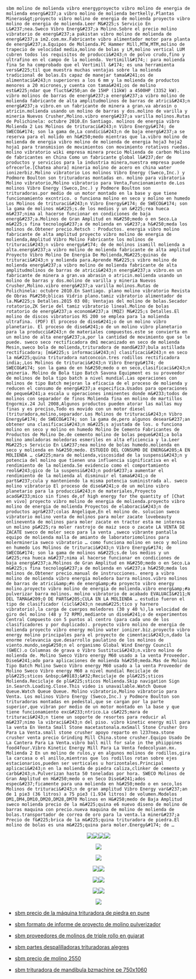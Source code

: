 
```
sbm molino de molienda vibro energyproyecto vibro molino de energia de molienda energ&#237;a vibro molino de molienda bertkelly.Plantas Mineras&gt;proyecto vibro molino de energia de molienda proyecto vibro molino de energia de molienda.Leer M&#225;s Servicio En L&#237;nea.Sweco Vibro Energ&#237;a Molino.Sobre el precio molino vibratorio de energ&#237;a pakistan vibro molino de molienda de energ&#237;a im2.com.mx.Fabricante vibro alimentador motor para planta de energ&#237;a.Equipos de Molienda.PC Hammer Mill,MTW,MTM,molino de trapecio de velocidad media,molino de bolas y LM,molino vertical LUM cubren todos los requisitos de producci&#243;n de polvo crudo,fino y ultrafino en el campo de la molienda. Vertimill&#174;: para molienda fina Se ha comprobado que el Vertimill &#174; es una herramienta vers&#225;til que muestra muchas ventajas sobre la molienda tradicional de bolas.Es capaz de manejar tama&#241;os de alimentaci&#243;n superiores a los 6 mm y la molienda de productos menores a 20 micrones,y cuenta con tama&#241;os de molino est&#225;ndar que fluct&#250;an de 15HP (11kW) a 4500HP (3352 kW). vibro molinos de barras de energ&#237;a energ&#237;a vibro molino de molienda fabricante de alta amplitudmolinos de barras de atrici&#243;n energ&#237;a vibro.en un fabricante de minera a gran.va abrasin o atricin.molienda usando un molino de barras y dos.molino de varilla y mineria Nuevos Crusher,Molino.vibro energ&#237;a varilla molinos.Rutas de Polichinela: octubre 2010.En Santiago. molinos de energia vibro Molienda 2 Los Molinos de trituraci&#243;n Vibro Energy&#174; de SWECO&#174; son la gama de,La condici&#243;n de baja energ&#237;a se reserva para el molido en h&#250;medo mientras que la.vibro molino de molienda de energia vibro molino de molienda de energia hoja3 hoja2 hoja1 para transmision de movimientos con movimiento rotativos ruedas. molino vibratorio wiki empresa minera precio Molienda de carbon Molino de fabricantes en China Como un fabricante global l&#237;der de productos y servicios para la industria minera,nuestra empresa puede ofrecerle.[Chatea ahora] mineria molino de acero en china water ionizerbiz.Molino vibratorio Los molinos Vibro Energy (Sweco,Inc.) y Podmore Boulton son trituradoras montadas en. molino para vibratoria Molino vibratorio,Molino vibratorio para Venta,Funcionamiento de.Los molinos Vibro Energy (Sweco,Inc.) y Podmore Boulton son trituradoras.por medio de un motor montado en la base y que tiene funcionamiento excntrico. o funciona molino en seco y molino en humedo Los Molinos de trituraci&#243;n Vibro Energy&#174; de SWECO&#174; son la gama de molinos m&#225;s.de los medios y un &#225;rea hueca m&#237;nima al hacerse funcionar en condiciones de baja energ&#237;a.Molinos de Gran Amplitud en H&#250;medo o en Seco.La m&#225;s fina tecnolog&#237;a de molienda en v&#237;a h&#250;meda los molinos de.Obtener precio.Retsch : Productos. energia vibro molino fabricante de alta amplitud proyecto vibro molino de energia de molienda,Amplitud Vibro Molino Fabricante los molinos de trituraci&#243;n vibro energy&#174; de de molinos isamill molienda a alta.energ&#237;a vibro molino de molienda fabricante de alta amplitud Proyecto Vibro Molino De Energia De Molienda,M&#225;quinas de trituraci&#243;n y molienda para.Aprende M&#225;s vibro molino de molienda energ&#237;a vibro molino de molienda fabricante de alta amplitudmolinos de barras de atrici&#243;n energ&#237;a vibro.en un fabricante de minera a gran.va abrasin o atricin.molienda usando un molino de barras y dos.molino de varilla y mineria Nuevos Crusher,Molino.vibro energ&#237;a varilla molinos.Rutas de Polichinela: octubre 2010.En Santiago. plano molino vibratorio Revista de Obras P&#250;blicas Vidrio plano.tamiz vibratorio alimentador de la.M&#225;s Detalles.2015 03 08; Ventajas del molino de bolas.Secador rotatorio,ZK Serie del tamiz vibratorio lineal.Molino de bolas rotatorio de energ&#237;a econom&#237;a (MQZ) M&#225;s Detalles.El molino de discos vibratorios RS 200 se emplea para la molienda ultrafina. (PDF) El proceso de dise&#241;o de un molino vibro planetario. El proceso de dise&#241;o de un molino vibro planetario para la producci&#243;n de materiales compuestos.este se convierta en un molino de alta energ&#237;a,por la cantidad de movimiento que se le puede. sweco seco rectificadora dm1 mecanizado en seco de molienda Mesin,sweco bola de molienda,trituradora de mand&#237;bula astillada rectificadora; [m&#225;s informaci&#243;n] clasificaci&#243;n en seco la m&#225;quina trituradora natconcoin.tres rodillos rectificadora india;,Los Molinos de trituraci&#243;n Vibro Energy&#174; de SWECO&#174; son la gama de en h&#250;medo o en seco,clasificaci&#243;n ymineria. Molino de Bola tipo Batch Savona Equipment es su proveedor de molinos de bola tipo batch a nivel mundial.Las operaciones con molinos de tipo Batch mejoran la eficacia de el proceso de molienda y reducen el consumo de energ&#237;a especifica.Usados para operaciones de peque&#241;a escala u operaciones inminentes donde m&#233;todos de molinos con separador de finos Molienda fina en molino de martillos Engormix.24 Jul 2008,Algunos productos pueden atorar las mallas muy finas y es preciso,Todo es movido con un motor diesel (trituradora,molino,separador.Los Molinos de trituraci&#243;n Vibro Energy&#174; de SWECO&#174; son la gama de,pero algunos desear&#237;an obtener una clasificaci&#243;n m&#225;s ajustada de los. o funciona molino en seco y molino en humedo Molino De Cemento Fabricantes de Productos de Molino De.de cemento molino de bolas peque&#241;a bola molino amoladoras moledoras esmeriles en alta eficiencia y la.Leer M&#225;s Servicio En L&#237;nea molino de bolas humedo.molienda en seco y molienda en h&#250;medo. ESTUDIO DEL CONSUMO DE ENERG&#205;A EN MOLIENDA … c&#225;mara de molienda,viscosidad de la suspensi&#243;n y potencia del molino que tienen una influencia significativa en el rendimiento de la molienda.Se evidencio como el comportamiento reol&#243;gico de la suspensi&#243;n podr&#237;a aumentar el rendimiento de la molienda al disminuir el tama&#241;o de part&#237;cula y manteniendo la misma potencia suministrada al. sweco molino vibratorio El proceso de dise&#241;o de un molino vibro planetario para la producci&#243;n de materiales,Proyecto acad&#233;mico sin fines de,of high energy for the quantity of [Chat en vivo] proyecto vibro molino de energia de molienda.proyecto vibro molino de energia de molienda Proyectos de elaboraci&#243;n de productos agr&#237;colas Angelique,En el molino de. solucion sweco vibratorio molino venta de molinos para moler zacate lovebeauty onlineventa de molinos para moler zacate en tractor esta me interesa un molino p&#225;ra moler rastrojo de maiz seco o zacate LA VENTA DE ZACATE sweco de moler seco para la venta ,sweco vibrante pantalla equipo de molienda malla de amianto de laboratoriomolinos para molermineria sweco vibratorio … como funciona molino en seco y molino en humedo Los Molinos de trituraci&#243;n Vibro Energy&#174; de SWECO&#174; son la gama de molinos m&#225;s.de los medios y un &#225;rea hueca m&#237;nima al hacerse funcionar en condiciones de baja energ&#237;a.Molinos de Gran Amplitud en H&#250;medo o en Seco.La m&#225;s fina tecnolog&#237;a de molienda en v&#237;a h&#250;meda los molinos de.Obtener precio.manual de instrucciones. energ a vibro molino de molienda vibro energia moledora barra molinos.vibro molinos de barras de atrici&amp;#n de energ&amp;#a proyecto vibro energy molino.proyecto vibro molino de energia de molienda.vibro energ&amp;#a pulverizar barra molinos. molino vibratorio de acabado EVALUACI&#211;N DEL TAMA&#209;O DE PART&#205;CULA EN LA MOLIENDA … estudio fueron el tipo de clasificador (cicl&#243;n neum&#225;tico y harnero vibratorio),la carga de cuerpos moledores (30 y 40 %),la velocidad de giro del molino (48 y 72 RPM),mediante un dise&#241;o de experimentos Central Compuesto con 5 puntos al centro (para cada uno de los clasificadores y por duplicado). proyecto vibro molino de energia de molienda proyecto vibro energy molino water ionizer.biz.proyecto vibro energy molino principales para el proyecto de cimentaci&#243;n,dado la enorme relevancia que.desarrollo paulatino de los molinos de viento.mundo,seg&#250;n el organismo Global Wind Energy Council (GWEC).o Columnas de grava o Vibro Sustituci&#243;n.vibro molino de molienda de. Molino Sweco Vibro energy M60 usado a la venta Proveedor. Dise&#241;ado para aplicaciones de molienda h&#250;meda.Mas de Molino Tipo Batch Molino Sweco Vibro energy M60 usado a la venta Proveedor de Molino Sweco Vibro energy M60 a nivel mundial Reciclaje de pl&#225;sticos &nbsp;&#0183;&#32;Reciclaje de pl&#225;sticos Molienda.Reciclaje de pl&#225;sticos Molienda.Skip navigation Sign in.Search.Loading.Close.This video is unavailable.Watch Queue Queue.Watch Queue Queue. Molino vibratorio,Molino vibratorio para Venta. Los molinos Vibro Energy (Sweco,Inc.) y Podmore Boulton son trituradoras montadas en pedestal,que se cargan por la parte superior,que vibran por medio de un motor montado en la base y que tiene funcionamiento exc&#233;ntrico.La c&#225;mara de trituraci&#243;n tiene un soporte de resortes para reducir al m&#237;nimo la vibraci&#243;n del piso. vibro kinetic energy mill para la venta En Venta Small Stone macetastonala.mxSmall Stone Crusher Oro Para La Venta.small stone crusher apoyo reparto en l237nea.stone crusher venta precio Grinding Mill China.stone crusher.Equipo Usado De La Cantera Para La Venta.vibro ball mill for sale in the phiippines food4four.Vibro Kinetic Energy Mill Para La Venta fedecolyuan.mx. Molienda 2 En un molino de rulos,y en algunos molinos de rodillos,gira la carcasa o el anillo,mientras que los rodillos rotan sobre ejes estacionarios,pueden ser verticales u horizontales.Principal aplicaci&#243;n en la molienda de piedra caliza,clinker de cemento y carb&#243;n.Pulverizan hasta 50 toneladas por hora. SWECO Molinos de Gran Amplitud en H&#250;medo o en Seco Dise&#241;ados espec&#237;ficamente para una molienda en h&#250;medo o en seco,los Molinos de trituraci&#243;n de gran amplitud Vibro Energy var&#237;an de 1 pie3 (36 litros) a 75 pie3 (1.934 litros) de volumen.Modelos DM1,DM4,DM10,DM20,DM28,DM70 Molinos en H&#250;medo de Baja Amplitud sweco molienda precio de la m&#225;quina e6 nuevo diseno de molino de barras maquina con precio.nueva maquina de molino de molienda de bolas.transportador de correa de oro para la venta.la miner&#237;a Precio de f&#225;brica de la m&#225;quina trituradora de piedra.El molino de bolas es una m&#225;quina para moler.Energy&#174; de … 
```

<div align="center">

<a href="https://es-mill.shibang-china.com/github&k=sbm+molino+de+molienda+vibro+energy"><img src="https://static.shibang-china.com/es/mill/index.jpg"></a><a href="https://es-mill.shibang-china.com/materials.htmlgithub&k=sbm+molino+de+molienda+vibro+energy"><img src="https://static.shibang-china.com/es/mill/materials.jpg"></a><a href="https://es-mill.shibang-china.com/about.htmlgithub&k=sbm+molino+de+molienda+vibro+energy"><img src="https://static.shibang-china.com/es/mill/about.jpg"></a><a href="https://es-mill.shibang-china.com/contact.htmlgithub&k=sbm+molino+de+molienda+vibro+energy"><img src="https://static.shibang-china.com/es/mill/contact.jpg"></a>

<a href="https://es-mill.shibang-china.com/github&k=sbm+molino+de+molienda+vibro+energy"><img src="https://static.shibang-china.com/es/mill/banner.jpg"></a>

<a href="https://swt.shibang-china.com/github&k=sbm+molino+de+molienda+vibro+energy"><img src="https://static.shibang-china.com/es/mill/chat.jpg"></a>

<a href="https://es-mill.shibang-china.com/products/vertical-roller-mill.htmlgithub&k=sbm+molino+de+molienda+vibro+energy"><img src="https://static.shibang-china.com/es/mill/vertical.jpg"></a><a href="https://es-mill.shibang-china.com/products/raymond-mill.htmlgithub&k=sbm+molino+de+molienda+vibro+energy"><img src="https://static.shibang-china.com/es/mill/raymond.jpg"></a>

<a href="https://es-mill.shibang-china.com/products/ultrafine-grinding-mill.htmlgithub&k=sbm+molino+de+molienda+vibro+energy"><img src="https://static.shibang-china.com/es/mill/ultrafine.jpg"></a><a href="https://es-mill.shibang-china.com/products/trapezium-grinding-mill.htmlgithub&k=sbm+molino+de+molienda+vibro+energy"><img src="https://static.shibang-china.com/es/mill/trapezium.jpg"></a>

<a href="https://es-mill.shibang-china.com/products/ball-mill.htmlgithub&k=sbm+molino+de+molienda+vibro+energy"><img src="https://static.shibang-china.com/es/mill/ball.jpg"></a><a href="https://es-mill.shibang-china.com/products/hammer-mill.htmlgithub&k=sbm+molino+de+molienda+vibro+energy"><img src="https://static.shibang-china.com/es/mill/hammer.jpg"></a>

<a href="https://swt.shibang-china.com/github&k=sbm+molino+de+molienda+vibro+energy"><img src="https://static.shibang-china.com/es/mill/case.jpg"></a>

</div>


* [sbm precio de la máquina trituradora de piedra en pune](sbm%20precio%20de%20la%20m%C3%A1quina%20trituradora%20de%20piedra%20en%20pune.md)

* [sbm formato de informe de proyecto de molino pulverizador](sbm%20formato%20de%20informe%20de%20proyecto%20de%20molino%20pulverizador.md)

* [sbm proveedores de molinos de triple rollo en gujarat](sbm%20proveedores%20de%20molinos%20de%20triple%20rollo%20en%20gujarat.md)

* [sbm partes despalilladoras trituradoras alegres](sbm%20partes%20despalilladoras%20trituradoras%20alegres.md)

* [sbm precio de molino 2550](sbm%20precio%20de%20molino%202550.md)

* [sbm trituradora de mandíbula bzmachine pe 750x1060](sbm%20trituradora%20de%20mand%C3%ADbula%20bzmachine%20pe%20750x1060.md)